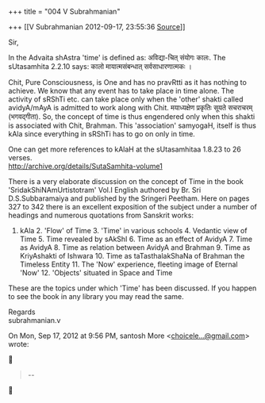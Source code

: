 +++
title = "004 V Subrahmanian"

+++
[[V Subrahmanian	2012-09-17, 23:55:36 [Source](https://groups.google.com/g/bvparishat/c/TPAqgbCbhT0)]]



Sir,  
  
In the Advaita shAstra 'time' is defined as: अविद्या-चित् संयोगः कालः.
The sUtasamhita 2.2.10 says: कालो मायात्मसंबन्धात् सर्वसाधारणात्मकः ।  
  
Chit, Pure Consciousness, is One and has no pravRtti as it has nothing to achieve. We know that any event has to take place in time alone.
The activity of sRShTi etc. can take place only when the 'other' shakti called avidyA/mAyA is admitted to work along with Chit. मयाध्यक्षेण प्रकृतिः सूयते सचराचरम् (भगवद्गीता). So, the concept of time is thus engendered only when this shakti is associated with Chit, Brahman. This 'association' samyogaH, itself is thus kAla since everything in sRShTi has to go on only in time.   
  
One can get more references to kAlaH at the sUtasamhitaa 1.8.23 to 26 verses.  
<http://archive.org/details/SutaSamhita-volume1>  
  
There is a very elaborate discussion on the concept of Time in the book 'SridakShiNAmUrtistotram' Vol.I English authored by Br. Sri D.S.Subbaramaiya and published by the Sringeri Peetham. Here on pages 327 to 342 there is an excellent exposition of the subject under a number of headings and numerous quotations from Sanskrit works:  
  

1.  kAla 2.  'Flow' of Time 3.  'Time' in various schools 4.  Vedantic view of Time 5.  Time revealed by sAkShI 6.  Time as an effect of AvidyA 7.  Time as AvidyA 8.  Time as relation between AvidyA and Brahman 9.  Time as KriyAshakti of Ishwara 10. Time as taTasthalakShaNa of Brahman the Timeless Entity 11. The 'Now' experience, fleeting image of Eternal 'Now' 12. 'Objects' situated in Space and Time

These are the topics under which 'Time' has been discussed. If you happen to see the book in any library you may read the same.  
  
Regards  
subrahmanian.v  
  

On Mon, Sep 17, 2012 at 9:56 PM, santosh More \<[choicele...@gmail.com]()\> wrote:  



> --  



